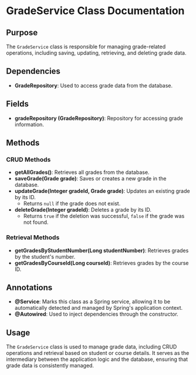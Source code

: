 # GradeService Class Documentation

## Purpose

The `GradeService` class is responsible for managing grade-related operations, including saving, updating, retrieving, and deleting grade data.

## Dependencies

- **GradeRepository**: Used to access grade data from the database.

## Fields

- **gradeRepository (GradeRepository)**: Repository for accessing grade information.

## Methods

### CRUD Methods

- **getAllGrades()**: Retrieves all grades from the database.
- **saveGrade(Grade grade)**: Saves or creates a new grade in the database.
- **updateGrade(Integer gradeId, Grade grade)**: Updates an existing grade by its ID.
    - Returns `null` if the grade does not exist.
- **deleteGrade(Integer gradeId)**: Deletes a grade by its ID.
    - Returns `true` if the deletion was successful, `false` if the grade was not found.

### Retrieval Methods

- **getGradesByStudentNumber(Long studentNumber)**: Retrieves grades by the student's number.
- **getGradesByCourseId(Long courseId)**: Retrieves grades by the course ID.

## Annotations

- **@Service**: Marks this class as a Spring service, allowing it to be automatically detected and managed by Spring's application context.
- **@Autowired**: Used to inject dependencies through the constructor.

## Usage

The `GradeService` class is used to manage grade data, including CRUD operations and retrieval based on student or course details. It serves as the intermediary between the application logic and the database, ensuring that grade data is consistently managed.
